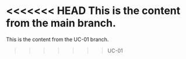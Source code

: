 <<<<<<< HEAD
This is the content from the main branch.
=======
This is the content from the UC-01 branch.
>>>>>>> UC-01
